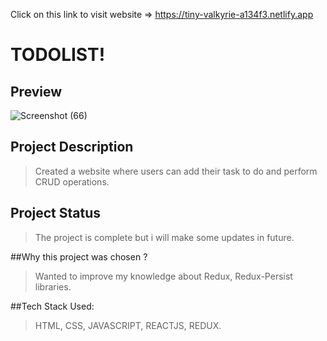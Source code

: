 Click on this link to visit website => https://tiny-valkyrie-a134f3.netlify.app

# TODOLIST!


## Preview 
![Screenshot (66)](https://user-images.githubusercontent.com/82198522/214615086-5a23c2ef-85e7-4528-9e57-61ec42cdfe84.png)


## Project Description  
> Created a website where users can add their task to do and perform CRUD operations.

## Project Status
> The project is complete but i will make some updates in future.

##Why this project was chosen ?  
> Wanted to improve my knowledge about Redux, Redux-Persist libraries.

##Tech Stack Used: 
> HTML, CSS, JAVASCRIPT, REACTJS, REDUX.
